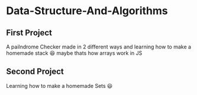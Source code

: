 # Data-Structure-And-Algorithms

## First Project
A pailndrome Checker made in 2 different ways and learning how to make a homemade stack 😆
maybe thats how arrays work in JS

## Second Project 
Learning how to make a homemade Sets 😃
